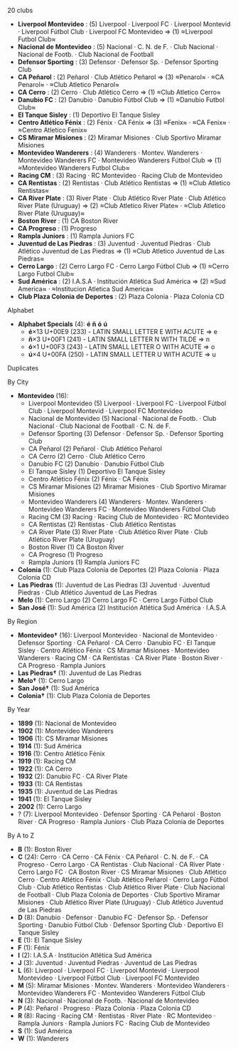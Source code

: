 20 clubs

- **Liverpool Montevideo** : (5) Liverpool · Liverpool FC · Liverpool Montevid · Liverpool Fútbol Club · Liverpool FC Montevideo ⇒ (1) ≈Liverpool Futbol Club≈
- **Nacional de Montevideo** : (5) Nacional · C. N. de F. · Club Nacional · Nacional de Footb. · Club Nacional de Football
- **Defensor Sporting** : (3) Defensor · Defensor Sp. · Defensor Sporting Club
- **CA Peñarol** : (2) Peñarol · Club Atlético Peñarol ⇒ (3) ≈Penarol≈ · ≈CA Penarol≈ · ≈Club Atletico Penarol≈
- **CA Cerro** : (2) Cerro · Club Atlético Cerro ⇒ (1) ≈Club Atletico Cerro≈
- **Danubio FC** : (2) Danubio · Danubio Fútbol Club ⇒ (1) ≈Danubio Futbol Club≈
- **El Tanque Sisley** : (1) Deportivo El Tanque Sisley
- **Centro Atlético Fénix** : (2) Fénix · CA Fénix ⇒ (3) ≈Fenix≈ · ≈CA Fenix≈ · ≈Centro Atletico Fenix≈
- **CS Miramar Misiones** : (2) Miramar Misiones · Club Sportivo Miramar Misiones
- **Montevideo Wanderers** : (4) Wanderers · Montev. Wanderers · Montevideo Wanderers FC · Montevideo Wanderers Fútbol Club ⇒ (1) ≈Montevideo Wanderers Futbol Club≈
- **Racing CM** : (3) Racing · RC Montevideo · Racing Club de Montevideo
- **CA Rentistas** : (2) Rentistas · Club Atlético Rentistas ⇒ (1) ≈Club Atletico Rentistas≈
- **CA River Plate** : (3) River Plate · Club Atlético River Plate · Club Atlético River Plate (Uruguay) ⇒ (2) ≈Club Atletico River Plate≈ · ≈Club Atletico River Plate (Uruguay)≈
- **Boston River** : (1) CA Boston River
- **CA Progreso** : (1) Progreso
- **Rampla Juniors** : (1) Rampla Juniors FC
- **Juventud de Las Piedras** : (3) Juventud · Juventud Piedras · Club Atlético Juventud de Las Piedras ⇒ (1) ≈Club Atletico Juventud de Las Piedras≈
- **Cerro Largo** : (2) Cerro Largo FC · Cerro Largo Fútbol Club ⇒ (1) ≈Cerro Largo Futbol Club≈
- **Sud América** : (2) I.A.S.A · Institución Atlética Sud América ⇒ (2) ≈Sud America≈ · ≈Institucion Atletica Sud America≈
- **Club Plaza Colonia de Deportes** : (2) Plaza Colonia · Plaza Colonia CD




Alphabet

- **Alphabet Specials** (4):  **é**  **ñ**  **ó**  **ú** 
  - **é**×13 U+00E9 (233) - LATIN SMALL LETTER E WITH ACUTE ⇒ e
  - **ñ**×3 U+00F1 (241) - LATIN SMALL LETTER N WITH TILDE ⇒ n
  - **ó**×1 U+00F3 (243) - LATIN SMALL LETTER O WITH ACUTE ⇒ o
  - **ú**×4 U+00FA (250) - LATIN SMALL LETTER U WITH ACUTE ⇒ u




Duplicates





By City

- **Montevideo** (16): 
  - Liverpool Montevideo  (5) Liverpool · Liverpool FC · Liverpool Fútbol Club · Liverpool Montevid · Liverpool FC Montevideo
  - Nacional de Montevideo  (5) Nacional · Nacional de Footb. · Club Nacional · Club Nacional de Football · C. N. de F.
  - Defensor Sporting  (3) Defensor · Defensor Sp. · Defensor Sporting Club
  - CA Peñarol  (2) Peñarol · Club Atlético Peñarol
  - CA Cerro  (2) Cerro · Club Atlético Cerro
  - Danubio FC  (2) Danubio · Danubio Fútbol Club
  - El Tanque Sisley  (1) Deportivo El Tanque Sisley
  - Centro Atlético Fénix  (2) Fénix · CA Fénix
  - CS Miramar Misiones  (2) Miramar Misiones · Club Sportivo Miramar Misiones
  - Montevideo Wanderers  (4) Wanderers · Montev. Wanderers · Montevideo Wanderers FC · Montevideo Wanderers Fútbol Club
  - Racing CM  (3) Racing · Racing Club de Montevideo · RC Montevideo
  - CA Rentistas  (2) Rentistas · Club Atlético Rentistas
  - CA River Plate  (3) River Plate · Club Atlético River Plate · Club Atlético River Plate (Uruguay)
  - Boston River  (1) CA Boston River
  - CA Progreso  (1) Progreso
  - Rampla Juniors  (1) Rampla Juniors FC
- **Colonia** (1): Club Plaza Colonia de Deportes  (2) Plaza Colonia · Plaza Colonia CD
- **Las Piedras** (1): Juventud de Las Piedras  (3) Juventud · Juventud Piedras · Club Atlético Juventud de Las Piedras
- **Melo** (1): Cerro Largo  (2) Cerro Largo FC · Cerro Largo Fútbol Club
- **San José** (1): Sud América  (2) Institución Atlética Sud América · I.A.S.A




By Region

- **Montevideo†** (16):   Liverpool Montevideo · Nacional de Montevideo · Defensor Sporting · CA Peñarol · CA Cerro · Danubio FC · El Tanque Sisley · Centro Atlético Fénix · CS Miramar Misiones · Montevideo Wanderers · Racing CM · CA Rentistas · CA River Plate · Boston River · CA Progreso · Rampla Juniors
- **Las Piedras†** (1):   Juventud de Las Piedras
- **Melo†** (1):   Cerro Largo
- **San José†** (1):   Sud América
- **Colonia†** (1):   Club Plaza Colonia de Deportes




By Year

- **1899** (1):   Nacional de Montevideo
- **1902** (1):   Montevideo Wanderers
- **1906** (1):   CS Miramar Misiones
- **1914** (1):   Sud América
- **1916** (1):   Centro Atlético Fénix
- **1919** (1):   Racing CM
- **1922** (1):   CA Cerro
- **1932** (2):   Danubio FC · CA River Plate
- **1933** (1):   CA Rentistas
- **1935** (1):   Juventud de Las Piedras
- **1941** (1):   El Tanque Sisley
- **2002** (1):   Cerro Largo
- ? (7):   Liverpool Montevideo · Defensor Sporting · CA Peñarol · Boston River · CA Progreso · Rampla Juniors · Club Plaza Colonia de Deportes






By A to Z

- **B** (1): Boston River
- **C** (24): Cerro · CA Cerro · CA Fénix · CA Peñarol · C. N. de F. · CA Progreso · Cerro Largo · CA Rentistas · Club Nacional · CA River Plate · Cerro Largo FC · CA Boston River · CS Miramar Misiones · Club Atlético Cerro · Centro Atlético Fénix · Club Atlético Peñarol · Cerro Largo Fútbol Club · Club Atlético Rentistas · Club Atlético River Plate · Club Nacional de Football · Club Plaza Colonia de Deportes · Club Sportivo Miramar Misiones · Club Atlético River Plate (Uruguay) · Club Atlético Juventud de Las Piedras
- **D** (8): Danubio · Defensor · Danubio FC · Defensor Sp. · Defensor Sporting · Danubio Fútbol Club · Defensor Sporting Club · Deportivo El Tanque Sisley
- **E** (1): El Tanque Sisley
- **F** (1): Fénix
- **I** (2): I.A.S.A · Institución Atlética Sud América
- **J** (3): Juventud · Juventud Piedras · Juventud de Las Piedras
- **L** (6): Liverpool · Liverpool FC · Liverpool Montevid · Liverpool Montevideo · Liverpool Fútbol Club · Liverpool FC Montevideo
- **M** (5): Miramar Misiones · Montev. Wanderers · Montevideo Wanderers · Montevideo Wanderers FC · Montevideo Wanderers Fútbol Club
- **N** (3): Nacional · Nacional de Footb. · Nacional de Montevideo
- **P** (4): Peñarol · Progreso · Plaza Colonia · Plaza Colonia CD
- **R** (8): Racing · Racing CM · Rentistas · River Plate · RC Montevideo · Rampla Juniors · Rampla Juniors FC · Racing Club de Montevideo
- **S** (1): Sud América
- **W** (1): Wanderers





